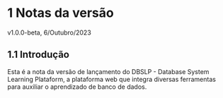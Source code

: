 # 1 Notas da versão

v1.0.0-beta, 6/Outubro/2023

## 1.1 Introdução

Esta é a nota da versão de lançamento do DBSLP - Database System Learning Plataform, a plataforma web que integra diversas ferramentas para auxiliar o aprendizado de banco de dados.